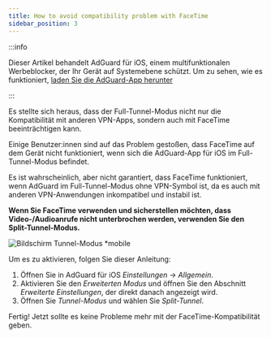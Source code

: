 ```yaml
---
title: How to avoid compatibility problem with FaceTime
sidebar_position: 3
---
```


:::info

Dieser Artikel behandelt AdGuard für iOS, einem multifunktionalen Werbeblocker, der Ihr Gerät auf Systemebene schützt. Um zu sehen, wie es funktioniert, [laden Sie die AdGuard-App herunter](https://agrd.io/download-kb-adblock)

:::

Es stellte sich heraus, dass der Full-Tunnel-Modus nicht nur die Kompatibilität mit anderen VPN-Apps, sondern auch mit FaceTime beeinträchtigen kann.

Einige Benutzer:innen sind auf das Problem gestoßen, dass FaceTime auf dem Gerät nicht funktioniert, wenn sich die AdGuard-App für iOS im Full-Tunnel-Modus befindet.

Es ist wahrscheinlich, aber nicht garantiert, dass FaceTime funktioniert, wenn AdGuard im Full-Tunnel-Modus ohne VPN-Symbol ist, da es auch mit anderen VPN-Anwendungen inkompatibel und instabil ist.

**Wenn Sie FaceTime verwenden und sicherstellen möchten, dass Video-/Audioanrufe nicht unterbrochen werden, verwenden Sie den Split-Tunnel-Modus.**

![Bildschirm Tunnel-Modus *mobile](https://cdn.adtidy.org/public/Adguard/kb/newscreenshots/Ru/iOS/tunnel-mode.PNG?!)

Um es zu aktivieren, folgen Sie dieser Anleitung:

1. Öffnen Sie in AdGuard für iOS *Einstellungen* → *Allgemein*.
2. Aktivieren Sie den *Erweiterten Modus* und öffnen Sie den Abschnitt *Erweiterte Einstellungen*, der direkt danach angezeigt wird.
3. Öffnen Sie *Tunnel-Modus* und wählen Sie *Split-Tunnel*.

Fertig! Jetzt sollte es keine Probleme mehr mit der FaceTime-Kompatibilität geben.
